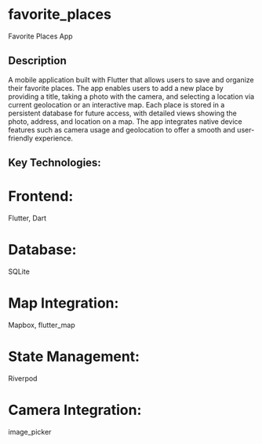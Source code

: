 # favorite_places

Favorite Places App

## Description

A mobile application built with Flutter that allows users to save and organize their favorite places. The app enables users to add a new place by providing a title, taking a photo with the camera, and selecting a location via current geolocation or an interactive map. Each place is stored in a persistent database for future access, with detailed views showing the photo, address, and location on a map. The app integrates native device features such as camera usage and geolocation to offer a smooth and user-friendly experience.

## Key Technologies:

# Frontend:
Flutter, Dart
# Database:
SQLite
# Map Integration: 
Mapbox, flutter_map 
# State Management: 
Riverpod
# Camera Integration: 
image_picker
